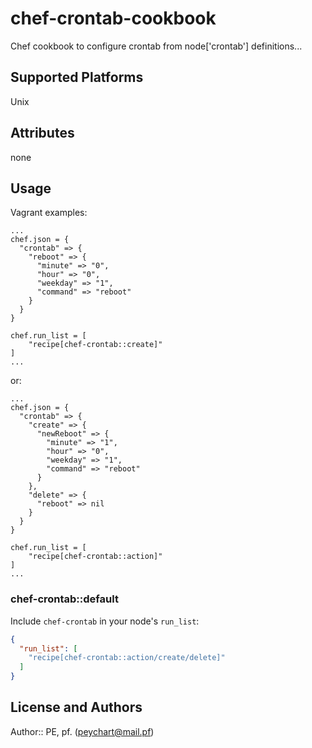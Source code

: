# chef-crontab-cookbook

 Chef cookbook to configure crontab from node['crontab'] definitions...

## Supported Platforms

 Unix

## Attributes

 none

## Usage

Vagrant examples:

    ...
    chef.json = {
      "crontab" => {
        "reboot" => {
          "minute" => "0",
          "hour" => "0",
          "weekday" => "1",
          "command" => "reboot"
        }
      }
    }

    chef.run_list = [
        "recipe[chef-crontab::create]"
    ]
    ...

or:

    ...
    chef.json = {
      "crontab" => {
        "create" => {
          "newReboot" => {
            "minute" => "1",
            "hour" => "0",
            "weekday" => "1",
            "command" => "reboot"
          }
        },
        "delete" => {
          "reboot" => nil
        }
      }
    }

    chef.run_list = [
        "recipe[chef-crontab::action]"
    ]
    ...

### chef-crontab::default

Include `chef-crontab` in your node's `run_list`:

```json
{
  "run_list": [
    "recipe[chef-crontab::action/create/delete]"
  ]
}
```

## License and Authors

Author:: PE, pf. (<peychart@mail.pf>)
